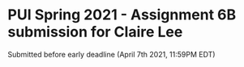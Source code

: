 # PUI Spring 2021 - Assignment 6B submission for Claire Lee
Submitted before early deadline (April 7th 2021, 11:59PM EDT)
